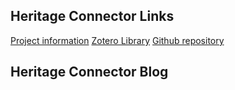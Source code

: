 ## Heritage Connector Links

[Project information](https://www.sciencemuseumgroup.org.uk/project/heritage-connector/)
[Zotero Library](https://www.zotero.org/groups/2439363/heritage_connector)
[Github repository](https://github.com/TheScienceMuseum/heritage-connector/)

## Heritage Connector Blog

